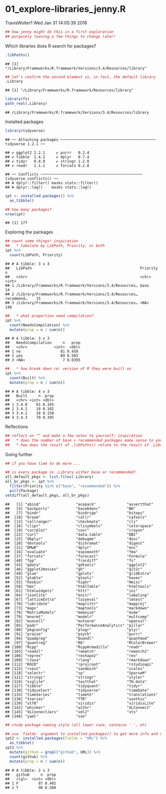 01\_explore-libraries\_jenny.R
================
TravisWolter1
Wed Jan 31 14:05:39 2018

``` r
## how jenny might do this in a first exploration
## purposely leaving a few things to change later!
```

Which libraries does R search for packages?

``` r
.libPaths()
```

    ## [1] "/Library/Frameworks/R.framework/Versions/3.4/Resources/library"

``` r
## let's confirm the second element is, in fact, the default library
.Library
```

    ## [1] "/Library/Frameworks/R.framework/Resources/library"

``` r
library(fs)
path_real(.Library)
```

    ## /Library/Frameworks/R.framework/Versions/3.4/Resources/library

Installed packages

``` r
library(tidyverse)
```

    ## ── Attaching packages ─────────────────────────────────────────── tidyverse 1.2.1 ──

    ## ✔ ggplot2 2.2.1     ✔ purrr   0.2.4
    ## ✔ tibble  1.4.2     ✔ dplyr   0.7.4
    ## ✔ tidyr   0.8.0     ✔ stringr 1.2.0
    ## ✔ readr   1.1.1     ✔ forcats 0.2.0

    ## ── Conflicts ────────────────────────────────────────────── tidyverse_conflicts() ──
    ## ✖ dplyr::filter() masks stats::filter()
    ## ✖ dplyr::lag()    masks stats::lag()

``` r
ipt <- installed.packages() %>%
  as_tibble()

## how many packages?
nrow(ipt)
```

    ## [1] 177

Exploring the packages

``` r
## count some things! inspiration
##   * tabulate by LibPath, Priority, or both
ipt %>%
  count(LibPath, Priority)
```

    ## # A tibble: 3 x 3
    ##   LibPath                                                 Priority       n
    ##   <chr>                                                   <chr>      <int>
    ## 1 /Library/Frameworks/R.framework/Versions/3.4/Resources… base          14
    ## 2 /Library/Frameworks/R.framework/Versions/3.4/Resources… recommend…    15
    ## 3 /Library/Frameworks/R.framework/Versions/3.4/Resources… <NA>         148

``` r
##   * what proportion need compilation?
ipt %>%
  count(NeedsCompilation) %>%
  mutate(prop = n / sum(n))
```

    ## # A tibble: 3 x 3
    ##   NeedsCompilation     n   prop
    ##   <chr>            <int>  <dbl>
    ## 1 no                  81 0.458 
    ## 2 yes                 89 0.503 
    ## 3 <NA>                 7 0.0395

``` r
##   * how break down re: version of R they were built on
ipt %>%
  count(Built) %>%
  mutate(prop = n / sum(n))
```

    ## # A tibble: 4 x 3
    ##   Built     n  prop
    ##   <chr> <int> <dbl>
    ## 1 3.4.0    61 0.345
    ## 2 3.4.1    18 0.102
    ## 3 3.4.2    28 0.158
    ## 4 3.4.3    70 0.395

Reflections

``` r
## reflect on ^^ and make a few notes to yourself; inspiration
##   * does the number of base + recommended packages make sense to you?
##   * how does the result of .libPaths() relate to the result of .Library?
```

Going further

``` r
## if you have time to do more ...

## is every package in .Library either base or recommended?
all_default_pkgs <- list.files(.Library)
all_br_pkgs <- ipt %>%
  filter(Priority %in% c("base", "recommended")) %>%
  pull(Package)
setdiff(all_default_pkgs, all_br_pkgs)
```

    ##   [1] "abind"                "acepack"              "assertthat"          
    ##   [4] "backports"            "base64enc"            "BH"                  
    ##   [7] "bindr"                "bindrcpp"             "bitops"              
    ##  [10] "broom"                "callr"                "caTools"             
    ##  [13] "cellranger"           "checkmate"            "cli"                 
    ##  [16] "clipr"                "clisymbols"           "colorspace"          
    ##  [19] "corrplot"             "covr"                 "crayon"              
    ##  [22] "curl"                 "data.table"           "DBI"                 
    ##  [25] "dbplyr"               "debugme"              "desc"                
    ##  [28] "devtools"             "dichromat"            "digest"              
    ##  [31] "DMwR"                 "dplyr"                "enc"                 
    ##  [34] "evaluate"             "expsmooth"            "fma"                 
    ##  [37] "forcats"              "forecast"             "Formula"             
    ##  [40] "fpp"                  "fracdiff"             "fs"                  
    ##  [43] "gdata"                "gdtools"              "ggplot2"             
    ##  [46] "ggplot2movies"        "gh"                   "git2r"               
    ##  [49] "glue"                 "gplots"               "gridExtra"           
    ##  [52] "gtable"               "gtools"               "haven"               
    ##  [55] "hexbin"               "highr"                "Hmisc"               
    ##  [58] "hms"                  "htmlTable"            "htmltools"           
    ##  [61] "htmlwidgets"          "httr"                 "ini"                 
    ##  [64] "jsonlite"             "knitr"                "labeling"            
    ##  [67] "latticeExtra"         "lazyeval"             "lmtest"              
    ##  [70] "lubridate"            "magrittr"             "mapproj"             
    ##  [73] "maps"                 "maptools"             "markdown"            
    ##  [76] "MatrixModels"         "memoise"              "mime"                
    ##  [79] "mnormt"               "modelr"               "multcomp"            
    ##  [82] "munsell"              "mvtnorm"              "openssl"             
    ##  [85] "padr"                 "PerformanceAnalytics" "pillar"              
    ##  [88] "pkgconfig"            "plogr"                "plyr"                
    ##  [91] "praise"               "psych"                "purrr"               
    ##  [94] "quadprog"             "Quandl"               "quantmod"            
    ##  [97] "quantreg"             "R6"                   "RColorBrewer"        
    ## [100] "Rcpp"                 "RcppArmadillo"        "readr"               
    ## [103] "readxl"               "rematch"              "rematch2"            
    ## [106] "reprex"               "reshape2"             "rex"                 
    ## [109] "rJava"                "rlang"                "rmarkdown"           
    ## [112] "ROCR"                 "rprojroot"            "rstudioapi"          
    ## [115] "rvest"                "sandwich"             "scales"              
    ## [118] "selectr"              "sp"                   "SparseM"             
    ## [121] "stringi"              "stringr"              "styler"              
    ## [124] "svglite"              "testthat"             "TH.data"             
    ## [127] "tibble"               "tidyquant"            "tidyr"               
    ## [130] "tidyselect"           "tidyverse"            "timeDate"            
    ## [133] "timeSeries"           "timetk"               "translations"        
    ## [136] "tseries"              "TTR"                  "usethis"             
    ## [139] "utf8"                 "viridis"              "viridisLite"         
    ## [142] "whisker"              "withr"                "XLConnect"           
    ## [145] "XLConnectJars"        "xml2"                 "xts"                 
    ## [148] "yaml"                 "zoo"

``` r
## study package naming style (all lower case, contains '.', etc

## use `fields` argument to installed.packages() to get more info and use it!
ipt2 <- installed.packages(fields = "URL") %>%
  as_tibble()
ipt2 %>%
  mutate(github = grepl("github", URL)) %>%
  count(github) %>%
  mutate(prop = n / sum(n))
```

    ## # A tibble: 2 x 3
    ##   github     n  prop
    ##   <lgl>  <int> <dbl>
    ## 1 F         87 0.492
    ## 2 T         90 0.508
